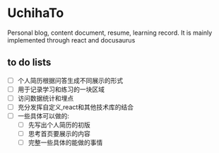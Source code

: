 # UchihaTo
Personal blog, content document, resume, learning record.  It is mainly implemented through react and docusaurus
## to do lists

- [ ] 个人简历根据问答生成不同展示的形式
- [ ] 用于记录学习和练习的一块区域
- [ ] 访问数据统计和埋点
- [ ] 充分发挥自定义,react和其他技术库的结合
- [ ] 一些具体可以做的:
  - [ ] 先写出个人简历的初版
  - [ ] 思考首页要展示的内容
  - [ ] 完整一些具体的能做的事情
